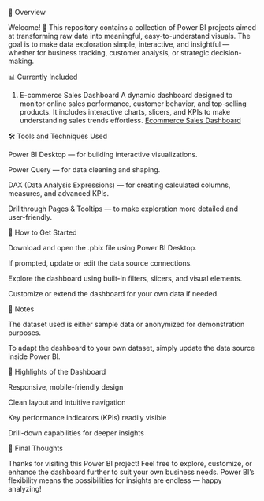 📄 Overview

Welcome! 👋
This repository contains a collection of Power BI projects aimed at transforming raw data into meaningful, easy-to-understand visuals.
The goal is to make data exploration simple, interactive, and insightful — whether for business tracking, customer analysis, or strategic decision-making.

📊 Currently Included

1. E-commerce Sales Dashboard
A dynamic dashboard designed to monitor online sales performance, customer behavior, and top-selling products.
It includes interactive charts, slicers, and KPIs to make understanding sales trends effortless.
[Ecommerce Sales Dashboard](https://github.com/Shivam-DataAnalytics/PowerBI-Dashboards/tree/main/ECOMMERCE%20SALES%20DASHBOARD)

🛠 Tools and Techniques Used

Power BI Desktop — for building interactive visualizations.

Power Query — for data cleaning and shaping.

DAX (Data Analysis Expressions) — for creating calculated columns, measures, and advanced KPIs.

Drillthrough Pages & Tooltips — to make exploration more detailed and user-friendly.

🚀 How to Get Started

Download and open the .pbix file using Power BI Desktop.

If prompted, update or edit the data source connections.

Explore the dashboard using built-in filters, slicers, and visual elements.

Customize or extend the dashboard for your own data if needed.

📌 Notes

The dataset used is either sample data or anonymized for demonstration purposes.

To adapt the dashboard to your own dataset, simply update the data source inside Power BI.

🌟 Highlights of the Dashboard

Responsive, mobile-friendly design

Clean layout and intuitive navigation

Key performance indicators (KPIs) readily visible

Drill-down capabilities for deeper insights

🎯 Final Thoughts

Thanks for visiting this Power BI project!
Feel free to explore, customize, or enhance the dashboard further to suit your own business needs.
Power BI’s flexibility means the possibilities for insights are endless — happy analyzing!

